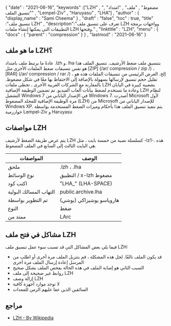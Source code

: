 {
  "date" : "2021-06-16",
  "keywords" :["LZH" , "مضغوط" , "ملف" , "امتداد" , "تنسيق الملف" , "Lempel-Ziv" , "Haruyasu" , "LHA"] ,
  "author" : {
    "display_name" : "Sami Cheema"
} ,
  "draft" : "false",
  "toc" : true,
  "title" :"تنسيق ملف LZH" ,
  "description":"تعرف على تنسيق ملف LZH وواجهات برمجة التطبيقات التي يمكنها إنشاء ملفات LZH وفتحها." ,
  "linktitle" : "LZH",
  "menu" : {
    "docs" : {
      "parent" : "compression"
}
} ,
  "lastmod" : "2021-06-16"
}

## ما هو ملف LZH؟ ##

عادةً ما يرتبط ملف بامتداد .lzh و. lha بتنسيق ملف ضغط الأرشيف. تنسيق الملف هذا هو نفس تنسيقات ضغط الملفات الأخرى مثل [ZIP] (/ar/ compression / zip /) ، [RAR] (/ar/ compression / rar /) ، إلخ. الغرض الرئيسي من تنسيقات الملفات هذه هو تقليل حجم تنسيق لإرسالها بسهولة بالإضافة إلى الاحتفاظ بها معًا في شكل مضغوط. بالمقارنة مع الشركات الغربية الأخرى ، تحظى ملفات LZH بشعبية كبيرة في اليابان وعادة ما تستخدم لضغط بيانات ألعاب الفيديو. تم تضمين الوظيفة الإضافية LZH لنظام التشغيل Windows 7 في الإصدار الياباني من Windows 7. أصدرت Microsoft لأول مرة الوظيفة الإضافية للمجلد المضغوط (LZH) من Microsoft للإصدار الياباني من Windows XP. يتم تنفيذ تنسيق الملف هذا بأحكام وميزات الضغط المستخدمة بواسطة خوارزمية Lempel-Ziv و Haruyasu

## مواصفات LZH ##

يتم عرض طريقة الضغط لأرشيف LZH كسلسلة نصية من خمسة بايت ، مثل -lz1-. هذه هي البايت الثالث إلى السابع في الملف المضغوط.

| المواصفات | الوصف |
---|---|
| ملحق | .lzh ، .lha |
| نوع الوسائط | التطبيق / x-lzh مضغوط |
| اكتب كود | "LHA_" (LHA-SPACE) |
| التهاب المسالك البولية | public.archive.lha |
تم التطوير بواسطة | هاروياسو يوشيزاكي (يوشي) |
| النوع | ضغط |
| ممتد من | LArc |

## مشاكل في فتح ملف LZH ##

فيما يلي بعض المشاكل التي قد تسبب سوء عمل تنسيق ملف LZH:
  

* قد يكون الملف تالفًا. لحل هذه المشكلة ، قم بتنزيل الملف مرة أخرى أو اطلب من المرسل إعادة إرسال الملف مرة أخرى
* السبب الثاني هو إصابة الملف في هذه الحالة بفحص الملف بشكل صحيح
* روابط غير صحيحة إلى ملف LZH
* إزالة وصف LZH
* لا توجد موارد أجهزة كافية
* السائقين الذين عفا عليهم الزمن للمعدات

## مراجع ##

* [LZH - By Wikipedia](https://en.wikipedia.org/wiki/LHA_(file_format))
